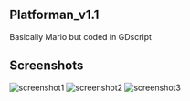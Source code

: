 ## Platforman_v1.1
 Basically Mario but coded in GDscript 

## Screenshots
![screenshot1](https://github.com/user-attachments/assets/0bd9c72a-d2ed-4d2f-a045-10aeea4f9c09)
![screenshot2](https://github.com/user-attachments/assets/1dfdf365-362a-4ac9-975b-30737c221154)
![screenshot3](https://github.com/user-attachments/assets/f7080325-c32f-49f2-a519-6df74a878849)
